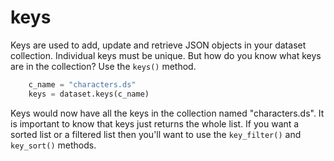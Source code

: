 
# keys

Keys are used to add, update and retrieve JSON objects in your
dataset collection. Individual keys must be unique.  But how
do you know what keys are in the collection? Use the `keys()`
method.

```python
    c_name = "characters.ds"
    keys = dataset.keys(c_name)
```

Keys would now have all the keys in the collection named "characters.ds".
It is important to know that keys just returns the whole list.
If you want a sorted list or a filtered list then you'll want to 
use the `key_filter()` and `key_sort()` methods.



